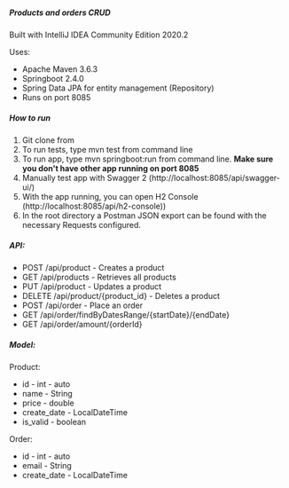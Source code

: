 ##### Products and orders CRUD

Built with IntelliJ IDEA Community Edition 2020.2

Uses:
- Apache Maven 3.6.3
- Springboot 2.4.0
- Spring Data JPA for entity management (Repository)
- Runs on port 8085

##### How to run
1. Git clone from 
2. To run tests, type mvn test from command line
3. To run app, type mvn springboot:run from command line. **Make sure you don't have other app running on port 8085**
4. Manually test app with Swagger 2 (http://localhost:8085/api/swagger-ui/)
5. With the app running, you can open H2 Console (http://localhost:8085/api/h2-console))
6. In the root directory a Postman JSON export can be found with the necessary Requests configured. 

##### API:

- POST /api/product - Creates a product
- GET /api/products - Retrieves all products
- PUT /api/product - Updates a product
- DELETE /api/product/{product_id} - Deletes a product
- POST /api/order - Place an order
- GET /api/order/findByDatesRange/{startDate}/{endDate}
- GET /api/order/amount/{orderId}

##### Model:
Product:
- id - int - auto
- name - String
- price - double
- create_date - LocalDateTime
- is_valid - boolean

Order:
- id - int - auto
- email - String
- create_date - LocalDateTime
